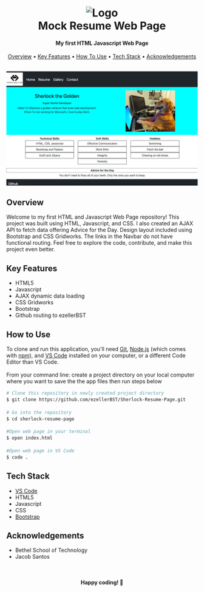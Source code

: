 <h1 align="center">
  <img src="https://dynamic.brandcrowd.com/preview/logodraft/f347e9cf-709b-4f47-9c78-eee433e81c03/image/large.png" alt="Logo" width="200">
  <br>
  Mock Resume Web Page
  <br>
</h1>

<h4 align="center">My first HTML Javascript Web Page</h4>

<p align="center">
  <a href="#overview">Overview</a> •
  <a href="#key-features">Key Features</a> •
  <a href="#how-to-use">How To Use</a> •
  <a href="#tech-stack">Tech Stack</a> •
  <a href="#acknowledgements">Acknowledgements</a>
</p>

<br>
<div align="center">
    <img src="https://github.com/ezellerBST/Sherlock-Resume-Page/blob/main/WF-HomePage.png" alt="homePage" width="600">
</div>

## Overview
Welcome to my first HTML and Javascript Web Page repository! This project was built using HTML, Javascript, and CSS. I also created an AJAX API to fetch data offering Advice for the Day. Design layout included using Bootstrap and CSS Gridworks. The links in the Navbar do not have functional routing. Feel free to explore the code, contribute, and make this project even better.

## Key Features
* HTML5
* Javascript
* AJAX dynamic data loading
* CSS Gridworks
* Bootstrap
* Github routing to ezellerBST

## How to Use

To clone and run this application, you'll need [Git](https://git-scm.com), [Node.js](https://nodejs.org/en/download/) (which comes with [npm](http://npmjs.com)), and [VS Code](https://code.visualstudio.com/docs?dv=osx) installed on your computer, or a different Code Editor than VS Code.
<br><br>
From your command line: create a project directory on your local computer where you want to save the the app files then run steps below

```bash
# Clone this repository in newly created project directory
$ git clone https://github.com/ezellerBST/Sherlock-Resume-Page.git

# Go into the repository
$ cd sherlock-resume-page

#Open web page in your terminal
$ open index.html

#Open web page in VS Code
$ code .
```
## Tech Stack
* <a href="https://code.visualstudio.com/docs?dv=osx" target="_blank">VS Code</a>
* HTML5
* Javascript
* CSS
* <a href="https://getbootstrap.com/" target="_blank">Bootstrap</a>

## Acknowledgements
* Bethel School of Technology
* Jacob Santos

<br>
<h4 align="center">Happy coding! 🚀</h4>

